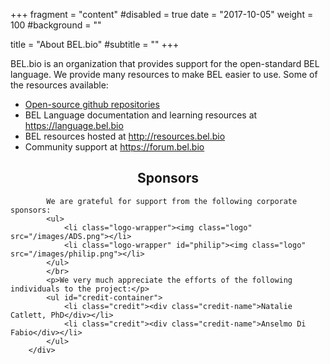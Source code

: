 +++
fragment = "content"
#disabled = true
date = "2017-10-05"
weight = 100
#background = ""

title = "About BEL.bio"
#subtitle = ""
+++

BEL.bio is an organization that provides support for the open-standard BEL language. We provide many resources to make BEL easier to use. Some of the resources available:

* [Open-source github repositories](https://github.com/belbio)
* BEL Language documentation and learning resources at https://language.bel.bio
* BEL resources hosted at http://resources.bel.bio
* Community support at https://forum.bel.bio


<div class="row">
       <div class="col-xs-12 " id="body-container">
            <h2 style="text-align: center">Sponsors</h2>

            We are grateful for support from the following corporate sponsors:
            <ul>
                <li class="logo-wrapper"><img class="logo" src="/images/ADS.png"></li>
                <li class="logo-wrapper" id="philip"><img class="logo" src="/images/philip.png"></li>
            </ul>
            </br>
            <p>We very much appreciate the efforts of the following individuals to the project:</p>
            <ul id="credit-container">
                <li class="credit"><div class="credit-name">Natalie Catlett, PhD</div></li>
                <li class="credit"><div class="credit-name">Anselmo Di Fabio</div></li>
            </ul>
        </div>
</div>

